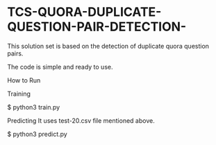 # TCS-QUORA-DUPLICATE-QUESTION-PAIR-DETECTION-
This solution set is based on the detection of duplicate quora question pairs.

The code is simple and ready to use.

How to Run

Training

$ python3 train.py

Predicting
It uses test-20.csv file mentioned above.

$ python3 predict.py
